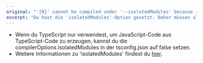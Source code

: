 ```yaml
---
original: "'{0}' cannot be compiled under '--isolatedModules' because it is considered a global script file. Add an import, export, or an empty 'export {}' statement to make it a module."
excerpt: "Du hast die 'isolatedModules'-Option gesetzt. Daher müssen alle Implementierungsdateien Module sein (was bedeutet, dass sie irgendeine Form von Import/Export haben müssen). Füge eine Import-, Export- oder leere 'export {}'-Anweisung hinzu, um es zu einem Modul zu machen."
---
```


- Wenn du TypeScript nur verwendest, um JavaScript-Code aus TypeScript-Code zu erzeugen, kannst du die compilerOptions.isolatedModules in der tsconfig.json auf false setzen.
- Weitere Informationen zu 'isolatedModules' findest du [hier](https://www.typescriptlang.org/tsconfig#isolatedModules).

